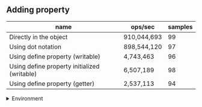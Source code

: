 ## Adding property

|name|ops/sec|samples|
|-|-|-|
|Directly in the object|910,044,693|99|
|Using dot notation|898,544,120|97|
|Using define property (writable)|4,743,463|96|
|Using define property initialized (writable)|6,507,189|98|
|Using define property (getter)|2,537,113|94|


<details>
<summary>Environment</summary>

* __Machine:__ linux x64 | 4 vCPUs | 15.2GB Mem
* __Run:__ Thu May 02 2024 22:17:17 GMT+0000 (Coordinated Universal Time)
</details>

<!--
{"environment":{"platform":"linux","arch":"x64","cpus":4,"totalMemory":15.245216369628906},"benchmarks":[{"name":"Directly in the object","opsSec":910044693.4198556,"samples":6},{"name":"Using dot notation","opsSec":898544120.0241101,"samples":7},{"name":"Using define property (writable)","opsSec":4743463.0390396025,"samples":4},{"name":"Using define property initialized (writable)","opsSec":6507188.904092951,"samples":5},{"name":"Using define property (getter)","opsSec":2537112.587213554,"samples":6}]}-->
